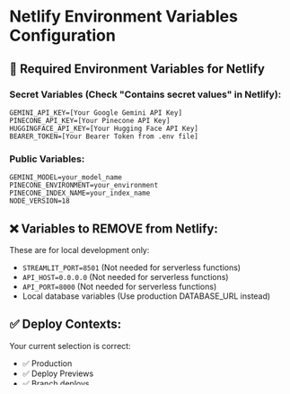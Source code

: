 # Netlify Environment Variables Configuration

## 🔧 Required Environment Variables for Netlify

### Secret Variables (Check "Contains secret values" in Netlify):

```
GEMINI_API_KEY=[Your Google Gemini API Key]
PINECONE_API_KEY=[Your Pinecone API Key]
HUGGINGFACE_API_KEY=[Your Hugging Face API Key]
BEARER_TOKEN=[Your Bearer Token from .env file]
```

### Public Variables:

```
GEMINI_MODEL=your_model_name
PINECONE_ENVIRONMENT=your_environment
PINECONE_INDEX_NAME=your_index_name
NODE_VERSION=18
```

## ❌ Variables to REMOVE from Netlify:

These are for local development only:

- `STREAMLIT_PORT=8501` (Not needed for serverless functions)
- `API_HOST=0.0.0.0` (Not needed for serverless functions)
- `API_PORT=8000` (Not needed for serverless functions)
- Local database variables (Use production DATABASE_URL instead)

## ✅ Deploy Contexts:

Your current selection is correct:

- ✅ Production
- ✅ Deploy Previews
- ✅ Branch deploys
- ✅ Local development (Netlify CLI)

## 📋 Step-by-Step Setup:

1. **Copy your actual API keys** from your local `.env` file
2. **Add them as secret variables** in Netlify dashboard
3. **Remove the unnecessary variables** listed above
4. **Keep your current deploy context settings**
5. **Deploy your application**

Your Netlify function configuration looks correct for the HackRx API!
